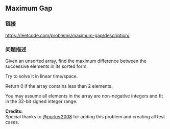 ## Maximum Gap  
### 链接  
https://leetcode.com/problems/maximum-gap/description/  
### 问题描述
Given an unsorted array, find the maximum difference between the successive elements in its sorted form.

Try to solve it in linear time/space.

Return 0 if the array contains less than 2 elements.

You may assume all elements in the array are non-negative integers and fit in the 32-bit signed integer range.

**Credits:**<br />Special thanks to [@porker2008](https://oj.leetcode.com/discuss/user/porker2008) for adding this problem and creating all test cases.
